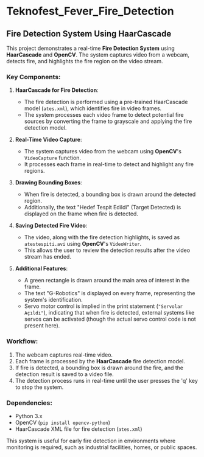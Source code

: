 # Teknofest_Fever_Fire_Detection

## Fire Detection System Using HaarCascade

This project demonstrates a real-time **Fire Detection System** using **HaarCascade** and **OpenCV**. The system captures video from a webcam, detects fire, and highlights the fire region on the video stream.

### Key Components:

1. **HaarCascade for Fire Detection**:
   - The fire detection is performed using a pre-trained HaarCascade model (`ates.xml`), which identifies fire in video frames.
   - The system processes each video frame to detect potential fire sources by converting the frame to grayscale and applying the fire detection model.

2. **Real-Time Video Capture**:
   - The system captures video from the webcam using **OpenCV**'s `VideoCapture` function.
   - It processes each frame in real-time to detect and highlight any fire regions.
   
3. **Drawing Bounding Boxes**:
   - When fire is detected, a bounding box is drawn around the detected region.
   - Additionally, the text "Hedef Tespit Edildi" (Target Detected) is displayed on the frame when fire is detected.

4. **Saving Detected Fire Video**:
   - The video, along with the fire detection highlights, is saved as `atestespiti.avi` using **OpenCV**'s `VideoWriter`.
   - This allows the user to review the detection results after the video stream has ended.

5. **Additional Features**:
   - A green rectangle is drawn around the main area of interest in the frame.
   - The text "G-Robotics" is displayed on every frame, representing the system's identification.
   - Servo motor control is implied in the print statement (`"Servolar Açıldı"`), indicating that when fire is detected, external systems like servos can be activated (though the actual servo control code is not present here).

### Workflow:
1. The webcam captures real-time video.
2. Each frame is processed by the **HaarCascade** fire detection model.
3. If fire is detected, a bounding box is drawn around the fire, and the detection result is saved to a video file.
4. The detection process runs in real-time until the user presses the 'q' key to stop the system.

### Dependencies:
- Python 3.x
- OpenCV (`pip install opencv-python`)
- HaarCascade XML file for fire detection (`ates.xml`)

This system is useful for early fire detection in environments where monitoring is required, such as industrial facilities, homes, or public spaces.
